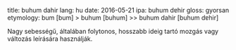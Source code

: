 title: buhum dahir
lang: hu
date: 2016-05-21
ipa: buhum dɐhir
gloss: gyorsan
etymology: bum [bum] > buhum [buhum] >> buhum dahir [buhum dɐhir]

Nagy sebességű, általában folytonos, hosszabb ideig tartó mozgás vagy változás leírására használják.